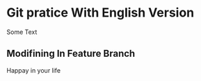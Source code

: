 # Git pratice With English Version


Some Text

## Modifining In Feature Branch

Happay in your life
